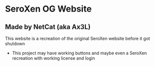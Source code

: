 # SeroXen OG Website

## Made by NetCat (aka Ax3L)

This website is a recreation of the original SeroXen website before it got shutdown

- This project may have working buttons and maybe even a SeroXen recreation with working license and login 
